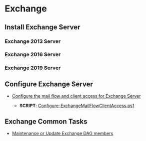 # Exchange

## Install Exchange Server

### Exchange 2013 Server

### Exchange 2016 Server

### Exchange 2019 Server


## Configure Exchange Server

- [Configure the mail flow and client access for Exchange Server](Exchange/Configure-the-mail-flow-and-client-access-for-Exchange-Server)

    - **SCRIPT**: [Configure-ExchangeMailFlowClientAccess.ps1](Exchange/Configure-ExchangeMailFlowClientAccess.ps1)


## Exchange Common Tasks

- [Maintenance or Update Exchange DAG members](Exchange/Maintenance-or-Update-DAG-Members)

